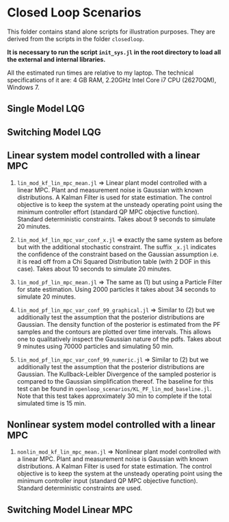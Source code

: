 # Closed Loop Scenarios

This folder contains stand alone scripts for illustration purposes. They are derived from the scripts in the folder `closedloop`.

**It is necessary to run the script `init_sys.jl` in the root directory to load all the external and internal libraries.**

All the estimated run times are relative to my laptop. The technical specifications of it are: 4 GB RAM, 2.20GHz Intel Core i7 CPU (26270QM), Windows 7.

## Single Model LQG

## Switching Model LQG

## Linear system model controlled with a linear MPC

1. `lin_mod_kf_lin_mpc_mean.jl` => Linear plant model controlled with a linear MPC. Plant and measurement noise is Gaussian with known distributions. A Kalman Filter is used for state estimation. The control objective is to keep the system at the unsteady operating point using the minimum controller effort (standard QP MPC objective function). Standard deterministic constraints. Takes about 9 seconds to simulate 20 minutes.

2. `lin_mod_kf_lin_mpc_var_conf_x.jl` => exactly the same system as before but with the additional stochastic constraint. The suffix `_x.jl` indicates the confidence of the constraint based on the Gaussian assumption i.e. it is read off from a Chi Squared Distribution table (with 2 DOF in this case). Takes about 10 seconds to simulate 20 minutes.

3. `lin_mod_pf_lin_mpc_mean.jl` => The same as (1) but using a Particle Filter for state estimation. Using 2000 particles it takes about 34 seconds to simulate 20 minutes.

4. `lin_mod_pf_lin_mpc_var_conf_99_graphical.jl` => Similar to (2) but we additionally test the assumption that the posterior distributions are Gaussian. The density function of the posterior is estimated from the PF samples and the contours are plotted over time intervals. This allows one to qualitatively inspect the Gaussian nature of the pdfs. Takes about 9 minutes using 70000 particles and simulating 50 min.

5. `lin_mod_pf_lin_mpc_var_conf_99_numeric.jl` => Similar to (2) but we additionally test the assumption that the posterior distributions are Gaussian. The Kullback-Leibler Divergence of the sampled posterior is compared to the Gaussian simplification thereof. The baseline for this test can be found in `openloop_scenarios/KL_PF_lin_mod_baseline.jl`. Note that this test takes approximately 30 min to complete if the total simulated time is 15 min.

## Nonlinear system model controlled with a linear MPC

1. `nonlin_mod_kf_lin_mpc_mean.jl` => Nonlinear plant model controlled with a linear MPC. Plant and measurement noise is Gaussian with known distributions. A Kalman Filter is used for state estimation. The control objective is to keep the system at the unsteady operating point using the minimum controller input (standard QP MPC objective function). Standard deterministic constraints are used.


## Switching Model Linear MPC

